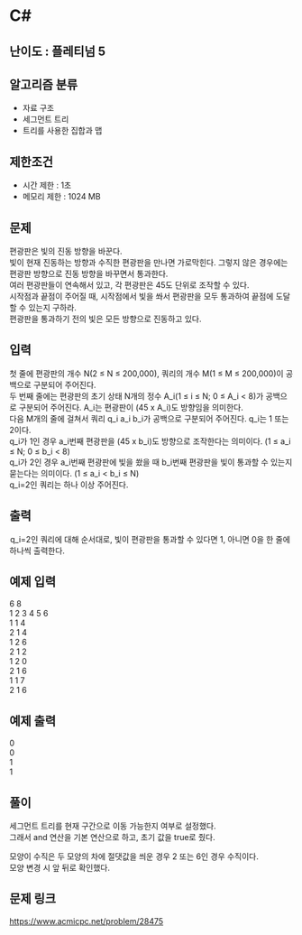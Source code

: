 # C#

## 난이도 : 플레티넘 5

## 알고리즘 분류
  - 자료 구조
  - 세그먼트 트리
  - 트리를 사용한 집합과 맵

## 제한조건
  - 시간 제한 : 1초
  - 메모리 제한 : 1024 MB

## 문제
편광판은 빛의 진동 방향을 바꾼다.<br/>
빛이 현재 진동하는 방향과 수직한 편광판을 만나면 가로막힌다. 그렇지 않은 경우에는 편광판 방향으로 진동 방향을 바꾸면서 통과한다.<br/>
여러 편광판들이 연속해서 있고, 각 편광판은 45도 단위로 조작할 수 있다.<br/>
시작점과 끝점이 주어질 때, 시작점에서 빛을 쏴서 편광판을 모두 통과하여 끝점에 도달할 수 있는지 구하라.<br/>
편광판을 통과하기 전의 빛은 모든 방향으로 진동하고 있다.<br/>

## 입력
첫 줄에 편광판의 개수 N(2 ≤ N ≤ 200,000), 쿼리의 개수 M(1 ≤ M ≤ 200,000)이 공백으로 구분되어 주어진다.<br/>
두 번째 줄에는 편광판의 초기 상태 N개의 정수 A_i(1 ≤ i ≤ N; 0 ≤ A_i < 8)가 공백으로 구분되어 주어진다. A_i는 편광판이 (45 x A_i)도 방향임을 의미한다.<br/>
다음 M개의 줄에 걸쳐서 쿼리 q_i a_i b_i가 공백으로 구분되어 주어진다. q_i는 1 또는 2이다.<br/>
q_i가 1인 경우 a_i번째 편광판을 (45 x b_i)도 방향으로 조작한다는 의미이다. (1 ≤ a_i ≤ N; 0 ≤ b_i < 8)<br/>
q_i가 2인 경우 a_i번째 편광판에 빛을 쐈을 때 b_i번째 편광판을 빛이 통과할 수 있는지 묻는다는 의미이다. (1 ≤ a_i < b_i ≤ N)<br/>
q_i=2인 쿼리는 하나 이상 주어진다.<br/>

## 출력
 q_i=2인 쿼리에 대해 순서대로, 빛이 편광판을 통과할 수 있다면 1, 아니면 0을 한 줄에 하나씩 출력한다.<br/>

## 예제 입력
6 8<br/>
1 2 3 4 5 6<br/>
1 1 4<br/>
2 1 4<br/>
1 2 6<br/>
2 1 2<br/>
1 2 0<br/>
2 1 6<br/>
1 1 7<br/>
2 1 6<br/>

## 예제 출력
0<br/>
0<br/>
1<br/>
1<br/>

## 풀이
세그먼트 트리를 현재 구간으로 이동 가능한지 여부로 설정했다.<br/>
그래서 and 연산을 기본 연산으로 하고, 초기 값을 true로 줬다.<br/>


모양이 수직은 두 모양의 차에 절댓값을 씌운 경우 2 또는 6인 경우 수직이다.<br/>
모양 변경 시 앞 뒤로 확인했다.<br/>

## 문제 링크
https://www.acmicpc.net/problem/28475